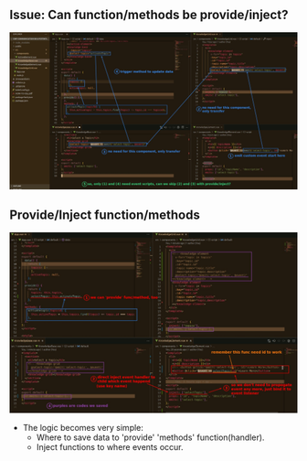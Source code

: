 ## **Issue: Can function/methods be provide/inject?**

![Alt problem](pic/01.jpg)

## **Provide/Inject function/methods**

![Alt provide fun](pic/02.jpg)

- The logic becomes very simple:
  - Where to save data to 'provide' 'methods' function(handler).
  - Inject functions to where events occur.
